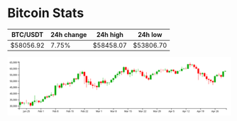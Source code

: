 # Bitcoin Stats

BTC/USDT|24h change|24h high|24h low|
|---|---|---|---|
|$58056.92|7.75%|$58458.07|$53806.70|

<img src="./chart.svg">
